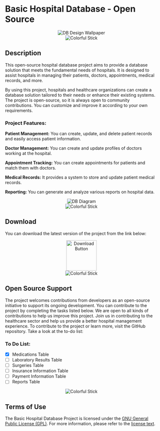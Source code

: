 # Basic Hospital Database - Open Source

<!-- KAPAK FOTOĞRAFI -->
<div style="text-align:center;">
    <img src="https://raw.githubusercontent.com/beydah/HospitalDB-OpenSRC/main/ASSETS/DB_Design.png" alt="DB Design Wallpaper">
</div>
<div style="text-align:center;">
    <img src="https://i.imgur.com/waxVImv.png" alt="Colorful Stick">
</div>

## Description

This open-source hospital database project aims to provide a database solution that meets the fundamental needs of hospitals. It is designed to assist hospitals in managing their patients, doctors, appointments, medical records, and more.

By using this project, hospitals and healthcare organizations can create a database solution tailored to their needs or enhance their existing systems. The project is open-source, so it is always open to community contributions. You can customize and improve it according to your own requirements.

### Project Features:

**Patient Management:** You can create, update, and delete patient records and easily access patient information.

**Doctor Management:** You can create and update profiles of doctors working at the hospital.

**Appointment Tracking:** You can create appointments for patients and match them with doctors.

**Medical Records:** It provides a system to store and update patient medical records.

**Reporting:** You can generate and analyze various reports on hospital data.

<!-- DATABASE DIAGRAM -->
<div style="text-align:center;">
    <img src="https://raw.githubusercontent.com/beydah/HospitalDB-OpenSRC/main/ASSETS/DB_Diagram.png" alt="DB Diagram">
</div>
<div style="text-align:center;">
    <img src="https://i.imgur.com/waxVImv.png" alt="Colorful Stick">
</div>

## Download

You can download the latest version of the project from the link below:

<div style="text-align:center;">
    <a href="https://github.com/beydah/HospitalDB-OpenSRC/raw/main/DATABASE/Hospital_DB.bak">
        <img src="https://raw.githubusercontent.com/beydah/Assets-Repository/6124749180f95990813b306a33f9cd5fa8a32397/images/downloadButton.svg" alt="Download Button" height="100">
    </a>
</div>
<div style="text-align:center;">
    <img src="https://i.imgur.com/waxVImv.png" alt="Colorful Stick">
</div>

## Open Source Support

The project welcomes contributions from developers as an open-source initiative to support its ongoing development. You can contribute to the project by completing the tasks listed below.
We are open to all kinds of contributions to help us improve this project. Join us in contributing to the healthcare sector and help us provide a better hospital management experience.
To contribute to the project or learn more, visit the GitHub repository. Take a look at the to-do list:

### To Do List:

- [x] Medications Table
- [ ] Laboratory Results Table
- [ ] Surgeries Table
- [ ] Insurance Information Table
- [ ] Payment Information Table
- [ ] Reports Table

<div style="text-align:center;">
    <img src="https://i.imgur.com/waxVImv.png" alt="Colorful Stick">
</div>

## Terms of Use

The Basic Hospital Database Project is licensed under the [GNU General Public License (GPL)](https://github.com/beydah/HospitalDB-OpenSRC/blob/main/LICENSE). For more information, please refer to the [license text](https://github.com/beydah/HospitalDB-OpenSRC/blob/main/LICENSE).
